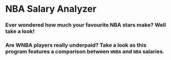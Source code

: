 # NBA Salary Analyzer

### Ever wondered how much your favourite NBA stars make? Well take a look!

### Are WNBA players really underpaid? Take a look as this program features a comparison between ```WNBA``` and ```NBA``` salaries.